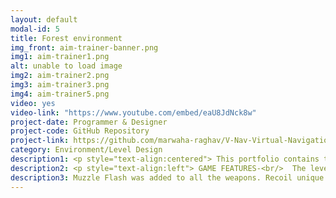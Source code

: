 ```yaml
---
layout: default
modal-id: 5
title: Forest environment
img_front: aim-trainer-banner.png
img1: aim-trainer1.png
alt: unable to load image
img2: aim-trainer2.png
img3: aim-trainer3.png
img4: aim-trainer5.png
video: yes
video-link: "https://www.youtube.com/embed/eaU8JdNck8w"
project-date: Programmer & Designer
project-code: GitHub Repository
project-link: https://github.com/marwaha-raghav/V-Nav-Virtual-Navigation-Environment-
category: Environment/Level Design
description1: <p style="text-align:centered"> This portfolio contains the independent demo reel project “PROJECT FPS”. The development of the project was done on Unity game engine in C# . Some free assets from the store as well as the assets provided by devassets.com were used to model the environment. Weapons and some environment meshes were modelled in 3ds max by me. The objective was to give the player freedom to be able to shoot or melee most of the objects in the environment using different weapons.</p>
description2: <p style="text-align:left"> GAME FEATURES-<br/>  The level contained a few weapon choices for the player to choose from ranging from guns to melee weapons. Like any other FPS sprinting, jumping, crouching and prone mechanics were available to the player.</p>
description3: Muzzle Flash was added to all the weapons. Recoil unique to each weapon was also added. The bullet system and hit registeration was designed around the concept of raycasting. Reload system was also added. physics to bullets and other environment meshes was also added, particle effect on hit registeration by a mesh led to a small spark or explosion. Enemy was added and was fully destructible. small part of UI had been completed like addition of cross hairs and FPS counter.
---
```

